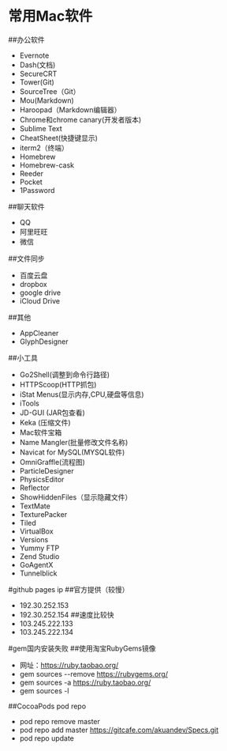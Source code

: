 
# 常用Mac软件
##办公软件
* Evernote
* Dash(文档)
* SecureCRT
* Tower(Git)
* SourceTree（Git）
* Mou(Markdown) 
* Haroopad（Markdown编辑器）
* Chrome和chrome canary(开发者版本)
* Sublime Text
* CheatSheet(快捷键显示)
* iterm2（终端）
* Homebrew
* Homebrew-cask
* Reeder
* Pocket
* 1Password

##聊天软件
* QQ
* 阿里旺旺
* 微信

##文件同步
* 百度云盘
* dropbox
* google drive
* iCloud Drive

##其他
* AppCleaner
* GlyphDesigner 

##小工具
* Go2Shell(调整到命令行路径)
* HTTPScoop(HTTP抓包)
* iStat Menus(显示内存,CPU,硬盘等信息)
* iTools
* JD-GUI (JAR包查看)
* Keka (压缩文件)
* Mac软件宝箱
* Name Mangler(批量修改文件名称)
* Navicat for MySQL(MYSQL软件)
* OmniGraffle(流程图)
* ParticleDesigner
* PhysicsEditor
* Reflector
* ShowHiddenFiles（显示隐藏文件）
* TextMate
* TexturePacker
* Tiled
* VirtualBox
* Versions
* Yummy FTP
* Zend Studio
* GoAgentX
* Tunnelblick

#github pages ip
##官方提供（较慢）
* 192.30.252.153
* 192.30.252.154
##速度比较快
* 103.245.222.133
* 103.245.222.134

#gem国内安装失败
##使用淘宝RubyGems镜像 
* 网址：https://ruby.taobao.org/
* gem sources --remove https://rubygems.org/
* gem sources -a https://ruby.taobao.org/
* gem sources -l

##CocoaPods pod repo
* pod repo remove master
* pod repo add master https://gitcafe.com/akuandev/Specs.git
* pod repo update



